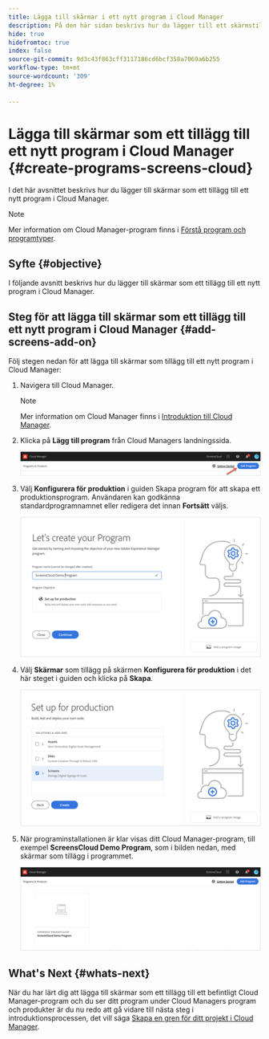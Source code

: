 ```yaml
---
title: Lägga till skärmar i ett nytt program i Cloud Manager
description: På den här sidan beskrivs hur du lägger till ett skärmstillägg i ett nytt program i Cloud Manager för skärmar som en Cloud Service.
hide: true
hidefromtoc: true
index: false
source-git-commit: 9d3c43f863cff3117186cd6bcf358a7069a6b255
workflow-type: tm+mt
source-wordcount: '309'
ht-degree: 1%

---
```



# Lägga till skärmar som ett tillägg till ett nytt program i Cloud Manager {#create-programs-screens-cloud}

I det här avsnittet beskrivs hur du lägger till skärmar som ett tillägg till ett nytt program i Cloud Manager.

>[!NOTE]
>Mer information om Cloud Manager-program finns i [Förstå program och programtyper](https://experienceleague.adobe.com/docs/experience-manager-cloud-service/onboarding/getting-access/understand-program-types.html?lang=en).

## Syfte {#objective}

I följande avsnitt beskrivs hur du lägger till skärmar som ett tillägg till ett nytt program i Cloud Manager.

## Steg för att lägga till skärmar som ett tillägg till ett nytt program i Cloud Manager {#add-screens-add-on}

Följ stegen nedan för att lägga till skärmar som tillägg till ett nytt program i Cloud Manager:

1. Navigera till Cloud Manager.

   >[!NOTE]
   >Mer information om Cloud Manager finns i [Introduktion till Cloud Manager](https://experienceleague.adobe.com/docs/experience-manager-cloud-service/onboarding/onboarding-concepts/cloud-manager-introduction.html?lang=en).

1. Klicka på **Lägg till program** från Cloud Managers landningssida.

   ![bild](/help/screens-cloud/assets/onboarding/onboard-screens-addon1.png)

1. Välj **Konfigurera för produktion** i guiden Skapa program för att skapa ett produktionsprogram. Användaren kan godkänna standardprogramnamnet eller redigera det innan **Fortsätt** väljs.

   ![bild](/help/screens-cloud/assets/onboarding/onboard-screens-addon2.png)

1. Välj **Skärmar** som tillägg på skärmen **Konfigurera för produktion** i det här steget i guiden och klicka på **Skapa**.

   ![bild](/help/screens-cloud/assets/onboarding/onboard-screens-addon3.png)

1. När programinstallationen är klar visas ditt Cloud Manager-program, till exempel **ScreensCloud Demo Program**, som i bilden nedan, med skärmar som tillägg i programmet.

   ![bild](/help/screens-cloud/assets/onboarding/onboard-screens-addon4.png)

## What&#39;s Next {#whats-next}

När du har lärt dig att lägga till skärmar som ett tillägg till ett befintligt Cloud Manager-program och du ser ditt program under Cloud Managers program och produkter är du nu redo att gå vidare till nästa steg i introduktionsprocessen, det vill säga [Skapa en gren för ditt projekt i Cloud Manager](/help/screens-cloud/onboarding-screens-cloud/creating-a-branch.md).

